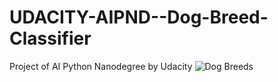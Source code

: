 # UDACITY-AIPND--Dog-Breed-Classifier
Project of AI Python Nanodegree by Udacity
![Dog Breeds](https://user-images.githubusercontent.com/33560386/99956735-f053b600-2d9f-11eb-9bb1-12724685b68e.JPG)
